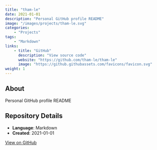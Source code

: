 ```yaml
---
title: "tham-le"
date: 2021-01-01
description: "Personal GitHub profile README"
image: "/images/projects/tham-le.svg"
categories:
    - "Projects"
tags:
    - "Markdown"
links:
    - title: "GitHub"
      description: "View source code"
      website: "https://github.com/tham-le/tham-le"
      image: "https://github.githubassets.com/favicons/favicon.svg"
weight: 1
---
```


## About

Personal GitHub profile README

## Repository Details

- **Language**: Markdown
- **Created**: 2021-01-01

[View on GitHub](https://github.com/tham-le/tham-le)
